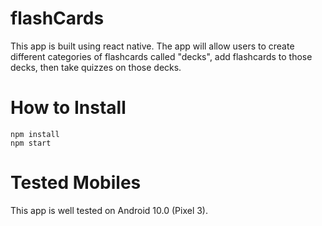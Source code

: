 # flashCards
This app is built using react native. 
The app will allow users to create different categories of flashcards called "decks", add flashcards to those decks, then take quizzes on those decks.

# How to Install
`npm install` </br>
`npm start`

# Tested Mobiles
This app is well tested on Android 10.0 (Pixel 3).
